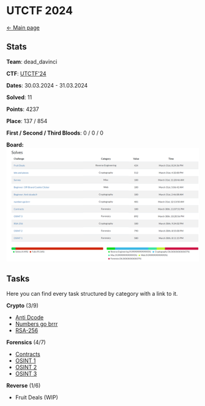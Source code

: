 # UTCTF 2024

[<- Main page](../../)
## Stats

**Team**: dead_davinci

**CTF**: [UTCTF'24](https://ctftime.org/event/2302)

**Dates**: 30.03.2024 - 31.03.2024

**Solved**: 11

**Points**: 4237

**Place**:  137 / 854

**First / Second / Third Bloods**: 0 / 0 / 0

**Board:**
![](assets/Pasted%20image%2020240401113147.png)

## Tasks

Here you can find every task structured by category with a link to it.


**Crypto** (3/9)
- [Anti Dcode](crypto/anti-dcode/readme.md)
- [Numbers go brrr](crypto/numbers-go-brr/readme.md)
- [RSA-256](crypto/rsa-256/readme.md)

**Forensics** (4/7)
- [Contracts](/forensics/contracts/readme.md)
- [OSINT 1](forensics/osint1/readme.md)
- [OSINT 2](forensics/osint2/readme.md)
- [OSINT 3](forensics/osint3/readme.md)

**Reverse** (1/6)
- Fruit Deals (WIP)



